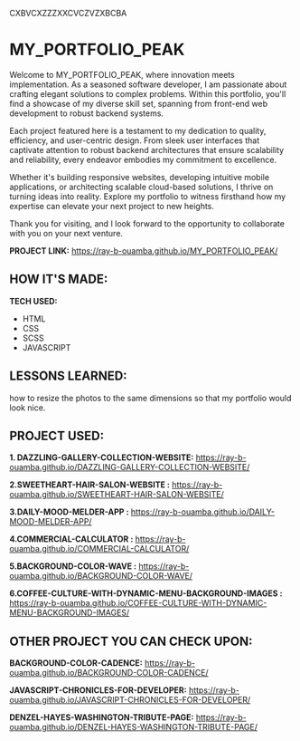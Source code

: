 CXBVCXZZZXXCVCZVZXBCBA
# MY_PORTFOLIO_PEAK   



Welcome to MY_PORTFOLIO_PEAK, where innovation meets implementation. As a seasoned software developer, I am passionate about crafting elegant solutions to complex problems. Within this portfolio, you'll find a showcase of my diverse skill set, spanning from front-end web development to robust backend systems.

Each project featured here is a testament to my dedication to quality, efficiency, and user-centric design. From sleek user interfaces that captivate attention to robust backend architectures that ensure scalability and reliability, every endeavor embodies my commitment to excellence.

Whether it's building responsive websites, developing intuitive mobile applications, or architecting scalable cloud-based solutions, I thrive on turning ideas into reality. Explore my portfolio to witness firsthand how my expertise can elevate your next project to new heights.

Thank you for visiting, and I look forward to the opportunity to collaborate with you on your next venture.


**PROJECT LINK:** https://ray-b-ouamba.github.io/MY_PORTFOLIO_PEAK/

## HOW IT'S MADE:

**TECH USED:** 
* HTML
* CSS
* SCSS
* JAVASCRIPT

## LESSONS LEARNED:
how to resize the photos to the same dimensions so that my portfolio would look nice.

## PROJECT USED:

**1. DAZZLING-GALLERY-COLLECTION-WEBSITE:** 
https://ray-b-ouamba.github.io/DAZZLING-GALLERY-COLLECTION-WEBSITE/

**2.SWEETHEART-HAIR-SALON-WEBSITE :** 
https://ray-b-ouamba.github.io/SWEETHEART-HAIR-SALON-WEBSITE/

**3.DAILY-MOOD-MELDER-APP :** 
https://ray-b-ouamba.github.io/DAILY-MOOD-MELDER-APP/

**4.COMMERCIAL-CALCULATOR :** 
https://ray-b-ouamba.github.io/COMMERCIAL-CALCULATOR/

**5.BACKGROUND-COLOR-WAVE :** 
https://ray-b-ouamba.github.io/BACKGROUND-COLOR-WAVE/

**6.COFFEE-CULTURE-WITH-DYNAMIC-MENU-BACKGROUND-IMAGES :** 
https://ray-b-ouamba.github.io/COFFEE-CULTURE-WITH-DYNAMIC-MENU-BACKGROUND-IMAGES/

## OTHER PROJECT YOU CAN CHECK UPON:

**BACKGROUND-COLOR-CADENCE:** 
 https://ray-b-ouamba.github.io/BACKGROUND-COLOR-CADENCE/

**JAVASCRIPT-CHRONICLES-FOR-DEVELOPER:** 
https://ray-b-ouamba.github.io/JAVASCRIPT-CHRONICLES-FOR-DEVELOPER/

**DENZEL-HAYES-WASHINGTON-TRIBUTE-PAGE:** 
https://ray-b-ouamba.github.io/DENZEL-HAYES-WASHINGTON-TRIBUTE-PAGE/


